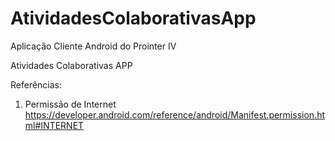 # AtividadesColaborativasApp

Aplicação Cliente Android do Prointer IV

Atividades Colaborativas APP


Referências:

1) Permissão de Internet
https://developer.android.com/reference/android/Manifest.permission.html#INTERNET
